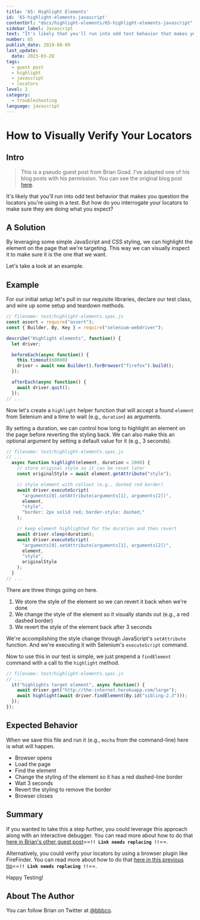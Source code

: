 ```yaml
---
title: '65: Highlight Elements'
id: '65-highlight-elements-javascript'
contentUrl: "docs/highlight-elements/65-highlight-elements-javascript"
sidebar_label: Javascript 
text: "It's likely that you'll run into odd test behavior that makes you question the locators you're using in a test. But how do you interrogate your locators to make sure they are doing what you expect?"
number: 65
publish_date: 2019-08-09
last_update:
  date: 2023-03-28
tags:
  - guest post
  - highlight
  - javascript
  - locators
level: 2
category: 
  - troubleshooting
language: javascript
---
```


# How to Visually Verify Your Locators

## Intro

>This is a pseudo guest post from Brian Goad. I've adapted one of his blog posts with his permission. You can see the original blog post [here](http://swdandruby.wordpress.com/2013/07/19/did-i-select-the-right-element/).

It's likely that you'll run into odd test behavior that makes you question the locators you're using in a test. But how do you interrogate your locators to make sure they are doing what you expect?

## A Solution

By leveraging some simple JavaScript and CSS styling, we can highlight the element on the page that we're targeting. This way we can visually inspect it to make sure it is the one that we want.

Let's take a look at an example.

## Example

For our initial setup let's pull in our requisite libraries, declare our test class, and wire up some setup and teardown methods.

```javascript
// filename: test/highlight-elements.spec.js
const assert = require("assert");
const { Builder, By, Key } = require("selenium-webdriver");

describe("Highlight elements", function() {
  let driver;

  beforeEach(async function() {
    this.timeout(60000)
    driver = await new Builder().forBrowser("firefox").build();
  });

  afterEach(async function() {
    await driver.quit();
  });
// ...
```

Now let's create a `highlight` helper function that will accept a found `element` from Selenium and a time to wait (e.g., `duration`) as arguments.

By setting a duration, we can control how long to highlight an element on the page before reverting the styling back. We can also make this an optional argument by setting a default value for it (e.g., 3 seconds).

```javascript
// filename: test/highlight-elements.spec.js
// ...
  async function highlight(element, duration = 2000) {
    // store original style so it can be reset later
    const originalStyle = await element.getAttribute("style");

    // style element with callout (e.g., dashed red border)
    await driver.executeScript(
      "arguments[0].setAttribute(arguments[1], arguments[2])",
      element,
      "style",
      "border: 2px solid red; border-style: dashed;"
    );

    // keep element highlighted for the duration and then revert
    await driver.sleep(duration);
    await driver.executeScript(
      "arguments[0].setAttribute(arguments[1], arguments[2])",
      element,
      "style",
      originalStyle
    );
  }
// ...
```

There are three things going on here.

1. We store the style of the element so we can revert it back when we're done
2. We change the style of the element so it visually stands out (e.g., a red dashed border)
3. We revert the style of the element back after 3 seconds

We're accomplishing the style change through JavaScript's `setAttribute` function. And we're executing it with Selenium's `executeScript` command.

Now to use this in our test is simple, we just prepend a `findElement` command with a call to the `highlight` method.

```javascript
// filename: test/highlight-elements.spec.js
// ...
  it("highlights target element", async function() {
    await driver.get("http://the-internet.herokuapp.com/large");
    await highlight(await driver.findElement(By.id("sibling-2.3")));
  });
});
```

## Expected Behavior

When we save this file and run it (e.g., `mocha` from the command-line) here is what will happen.

- Browser opens
- Load the page
- Find the element
- Change the styling of the element so it has a red dashed-line border
- Wait 3 seconds
- Revert the styling to remove the border
- Browser closes

## Summary

If you wanted to take this a step further, you could leverage this approach along with an interactive debugger. You can read more about how to do that [here in Brian's other guest post](http://elementalselenium.com/tips/14-interactive-prompts-revisited)==**`!! Link needs replacing !!`**==.

Alternatively, you could verify your locators by using a browser plugin like FireFinder. You can read more about how to do that [here in this previous tip](http://elementalselenium.com/tips/verifying-locators)==**`!! Link needs replacing !!`**==.

Happy Testing!

## About The Author

You can follow Brian on Twitter at [@bbbco](https://twitter.com/bbbco).
